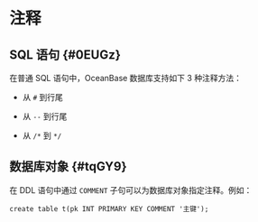 注释 
=======================



SQL 语句 {#0EUGz}
---------------

在普通 SQL 语句中，OceanBase 数据库支持如下 3 种注释方法：

* 从 `#` 到行尾

  




<!-- -->

* 从 `--` 到行尾

  

* 从 `/*` 到 `*/`

  






数据库对象 {#tqGY9}
--------------

在 DDL 语句中通过 `COMMENT` 子句可以为数据库对象指定注释。例如：

    create table t(pk INT PRIMARY KEY COMMENT '主键');


